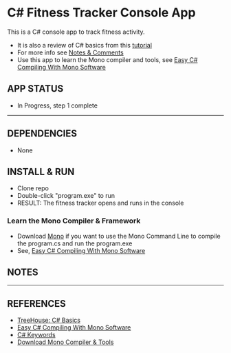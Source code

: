 # C# Fitness Tracker Console App

This is a C# console app to track fitness activity.

- It is also a review of C# basics from this [tutorial](https://teamtreehouse.com/library/c-basics)
- For more info see [Notes & Comments](docs/setup-notes-cs-basics.md)
- Use this app to learn the Mono compiler and tools, see [Easy C# Compiling With Mono Software](https://github.com/EdwardRutz/Today-I-Learned-Blog/blob/master/c-sharp/mono.md)

## APP STATUS

- In Progress, step 1 complete

----------------------------------------------------------------------

## DEPENDENCIES

- None

## INSTALL & RUN

- Clone repo
- Double-click "program.exe" to run
- RESULT: The fitness tracker opens and runs in the console

### Learn the Mono Compiler & Framework

- Download [Mono](http://www.Mono-project.com/) if you want to use the Mono Command Line to compile the program.cs and run the program.exe
- See, [Easy C# Compiling With Mono Software](c-sharp/mono.md)

## NOTES

----------------------------------------------------------------------

## REFERENCES

- [TreeHouse: C# Basics](https://teamtreehouse.com/library/c-basics)
- [Easy C# Compiling With Mono Software](c-sharp/mono.md)
- [C# Keywords](https://msdn.microsoft.com/en-us/library/x53a06bb.aspx)
- [Download Mono Compiler & Tools](http://www.Mono-project.com/)
